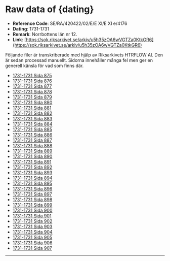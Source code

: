 
# Raw data of {dating}

- **Reference Code**: SE/RA/420422/02/E/E XI/E XI e/4176
- **Dating**: 1731-1731
- **Remark**: Norrbottens län nr 12.
- **Link**: [https://sok.riksarkivet.se/arkiv/u5h35zOA6wVGTZa0KtkGR6](https://sok.riksarkivet.se/arkiv/u5h35zOA6wVGTZa0KtkGR6)

Följande filer är transkriberade med hjälp av Riksarkivets HTRFLOW AI. Den är sedan processad manuellt. Sidorna innehåller många fel men ger en generell känsla för vad som finns där.

- [1731-1731 Sida 875](1731-Sida-875.md)
- [1731-1731 Sida 876](1731-Sida-876.md)
- [1731-1731 Sida 877](1731-Sida-877.md)
- [1731-1731 Sida 878](1731-Sida-878.md)
- [1731-1731 Sida 879](1731-Sida-879.md)
- [1731-1731 Sida 880](1731-Sida-880.md)
- [1731-1731 Sida 881](1731-Sida-881.md)
- [1731-1731 Sida 882](1731-Sida-882.md)
- [1731-1731 Sida 883](1731-Sida-883.md)
- [1731-1731 Sida 884](1731-Sida-884.md)
- [1731-1731 Sida 885](1731-Sida-885.md)
- [1731-1731 Sida 886](1731-Sida-886.md)
- [1731-1731 Sida 887](1731-Sida-887.md)
- [1731-1731 Sida 888](1731-Sida-888.md)
- [1731-1731 Sida 889](1731-Sida-889.md)
- [1731-1731 Sida 890](1731-Sida-890.md)
- [1731-1731 Sida 891](1731-Sida-891.md)
- [1731-1731 Sida 892](1731-Sida-892.md)
- [1731-1731 Sida 893](1731-Sida-893.md)
- [1731-1731 Sida 894](1731-Sida-894.md)
- [1731-1731 Sida 895](1731-Sida-895.md)
- [1731-1731 Sida 896](1731-Sida-896.md)
- [1731-1731 Sida 897](1731-Sida-897.md)
- [1731-1731 Sida 898](1731-Sida-898.md)
- [1731-1731 Sida 899](1731-Sida-899.md)
- [1731-1731 Sida 900](1731-Sida-900.md)
- [1731-1731 Sida 901](1731-Sida-901.md)
- [1731-1731 Sida 902](1731-Sida-902.md)
- [1731-1731 Sida 903](1731-Sida-903.md)
- [1731-1731 Sida 904](1731-Sida-904.md)
- [1731-1731 Sida 905](1731-Sida-905.md)
- [1731-1731 Sida 906](1731-Sida-906.md)
- [1731-1731 Sida 907](1731-Sida-907.md)
---
